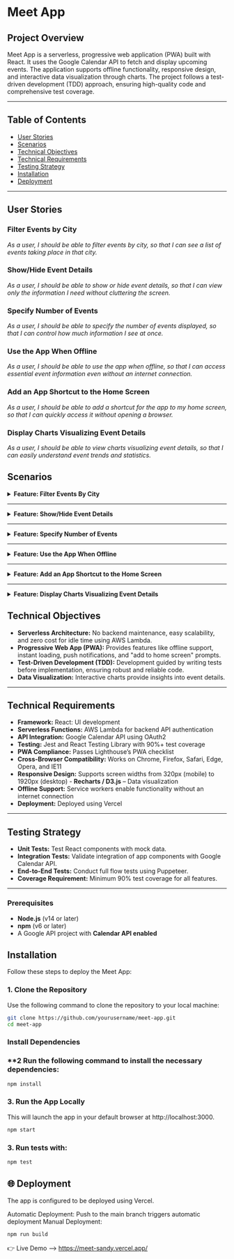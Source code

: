 # Meet App  

## **Project Overview**  
Meet App is a serverless, progressive web application (PWA) built with React. It uses the Google Calendar API to fetch and display upcoming events. The application supports offline functionality, responsive design, and interactive data visualization through charts. The project follows a test-driven development (TDD) approach, ensuring high-quality code and comprehensive test coverage.  

---

## Table of Contents  
- [User Stories](#user-stories)  
- [Scenarios](#scenarios)  
- [Technical Objectives](#technical-objectives)
- [Technical Requirements](#technical-requirements)
- [Testing Strategy](#testing-strategy)
- [Installation](#installation)
- [Deployment](#deployment)


---


## **User Stories**

### **Filter Events by City**  
*As a user, I should be able to filter events by city, so that I can see a list of events taking place in that city.*  

### **Show/Hide Event Details**  
*As a user, I should be able to show or hide event details, so that I can view only the information I need without cluttering the screen.*  

### **Specify Number of Events**  
*As a user, I should be able to specify the number of events displayed, so that I can control how much information I see at once.*  

### **Use the App When Offline**  
*As a user, I should be able to use the app when offline, so that I can access essential event information even without an internet connection.*  

### **Add an App Shortcut to the Home Screen**  
*As a user, I should be able to add a shortcut for the app to my home screen, so that I can quickly access it without opening a browser.*  

### **Display Charts Visualizing Event Details**  
*As a user, I should be able to view charts visualizing event details, so that I can easily understand event trends and statistics.*  

## Scenarios  

<details>  
  <summary><b>Feature: Filter Events By City</b></summary>  

  #### **Scenario: When user hasn’t searched for a city, show upcoming events from all cities**  
  - **Given:** The user has not entered a city in the search bar  
  - **When:** The event list is displayed  
  - **Then:** The app should show upcoming events from all cities  

  #### **Scenario: User should see a list of suggestions when they search for a city**  
  - **Given:** The user is on the events search page  
  - **When:** The user starts typing a city name in the search bar  
  - **Then:** The app should display a list of suggested cities matching the input  

  #### **Scenario: User can select a city from the suggested list**  
  - **Given:** The user sees a list of suggested cities  
  - **When:** The user clicks on a city from the list  
  - **Then:** The app should filter and display upcoming events only from the selected city  

</details>  

---

<details>  
  <summary><b>Feature: Show/Hide Event Details</b></summary>  

  #### **Scenario: An event element is collapsed by default**  
  - **Given:** The user opens the events app  
  - **When:** The event list is displayed  
  - **Then:** Each event element should be collapsed by default  

  #### **Scenario: User can expand an event to see details**  
  - **Given:** The user sees a list of events  
  - **When:** The user clicks on an event  
  - **Then:** The event details should be expanded and visible  

  #### **Scenario: User can collapse an event to hide details**  
  - **Given:** The event details are expanded  
  - **When:** The user clicks on the expanded event  
  - **Then:** The event details should be collapsed and hidden  

</details>  

---

<details>  
  <summary><b>Feature: Specify Number of Events</b></summary>  

  #### **Scenario: When user hasn’t specified a number, 32 events are shown by default**  
  - **Given:** The user opens the events app  
  - **And:** The user has not specified a number of events to display  
  - **When:** The event list is loaded  
  - **Then:** 32 events should be displayed by default  

  #### **Scenario: User can change the number of events displayed**  
  - **Given:** The user sees a list of events  
  - **When:** The user specifies the number of events to display  
  - **Then:** The event list should update to show the specified number of events  

</details>  

---

<details>  
  <summary><b>Feature: Use the App When Offline</b></summary>  

  #### **Scenario: Show cached data when there’s no internet connection**  
  - **Given:** The user has previously accessed event data  
  - **And:** The user is offline  
  - **When:** The user opens the events app  
  - **Then:** The app should display cached event data  

  #### **Scenario: Show error when user changes search settings (city, number of events)**  
  - **Given:** The user is offline  
  - **When:** The user tries to change search settings such as city or number of events  
  - **Then:** The app should display an error message indicating that the action requires an internet connection  

</details>  

---

<details>  
  <summary><b>Feature: Add an App Shortcut to the Home Screen</b></summary>  

  #### **Scenario: User can install the meet app as a shortcut on their device home screen**  
  - **Given:** The user is using a compatible browser or device  
  - **When:** The user chooses to install the meet app  
  - **Then:** The app should prompt the user to add a shortcut to their device home screen  
  - **And:** The shortcut should be visible on the home screen after installation  

</details>  

---

<details>  
  <summary><b>Feature: Display Charts Visualizing Event Details</b></summary>  

  #### **Scenario: Show a chart with the number of upcoming events in each city**  
  - **Given:** The user has opened the events app  
  - **And:** The app has access to event data  
  - **When:** The user views the event statistics page  
  - **Then:** The app should display a chart showing the number of upcoming events in each city  

</details>  


## **Technical Objectives**  
- **Serverless Architecture:** No backend maintenance, easy scalability, and zero cost for idle time using AWS Lambda.  
- **Progressive Web App (PWA):** Provides features like offline support, instant loading, push notifications, and "add to home screen" prompts.  
- **Test-Driven Development (TDD):** Development guided by writing tests before implementation, ensuring robust and reliable code.  
- **Data Visualization:** Interactive charts provide insights into event details.  

---

## **Technical Requirements**  
- **Framework:** React: UI development
- **Serverless Functions:** AWS Lambda for backend API authentication  
- **API Integration:** Google Calendar API using OAuth2  
- **Testing:** Jest and React Testing Library with 90%+ test coverage  
- **PWA Compliance:** Passes Lighthouse’s PWA checklist  
- **Cross-Browser Compatibility:** Works on Chrome, Firefox, Safari, Edge, Opera, and IE11  
- **Responsive Design:** Supports screen widths from 320px (mobile) to 1920px (desktop) - **Recharts / D3.js** – Data visualization  
- **Offline Support:** Service workers enable functionality without an internet connection  
- **Deployment:** Deployed using Vercel 

---

## **Testing Strategy**  
- **Unit Tests:** Test React components with mock data.  
- **Integration Tests:** Validate integration of app components with Google Calendar API.  
- **End-to-End Tests:** Conduct full flow tests using Puppeteer.  
- **Coverage Requirement:** Minimum 90% test coverage for all features.  

---

### Prerequisites
- **Node.js** (v14 or later)  
- **npm** (v6 or later)  
- A Google API project with **Calendar API enabled** 

## **Installation**  

Follow these steps to deploy the Meet App:  

### **1. Clone the Repository**  
Use the following command to clone the repository to your local machine:  

```bash
git clone https://github.com/yourusername/meet-app.git
cd meet-app
 ```
### **Install Dependencies** 
### **2 Run the following command to install the necessary dependencies:
```bash 
npm install
```
### **3. Run the App Locally**
This will launch the app in your default browser at http://localhost:3000.

```bash
npm start
```
### **3. Run tests with:**
```bash 
npm test
```

## 🌐 **Deployment**
The app is configured to be deployed using Vercel. 

Automatic Deployment: Push to the main branch triggers automatic deployment
Manual Deployment:
```bash
npm run build
```
👉 Live Demo --> https://meet-sandy.vercel.app/
